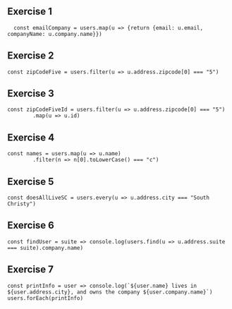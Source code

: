 ## Exercise 1

```
  const emailCompany = users.map(u => {return {email: u.email, companyName: u.company.name}})
```


## Exercise 2

```
const zipCodeFive = users.filter(u => u.address.zipcode[0] === "5")
```


## Exercise 3

```
const zipCodeFiveId = users.filter(u => u.address.zipcode[0] === "5")
	    .map(u => u.id)
```


## Exercise 4

```
const names = users.map(u => u.name)
	    .filter(n => n[0].toLowerCase() === "c")
```


## Exercise 5

```
const doesAllLiveSC = users.every(u => u.address.city === "South Christy")
```


## Exercise 6

```
const findUser = suite => console.log(users.find(u => u.address.suite === suite).company.name)
```


## Exercise 7

```
const printInfo = user => console.log(`${user.name} lives in ${user.address.city}, and owns the company ${user.company.name}`) users.forEach(printInfo)
```

